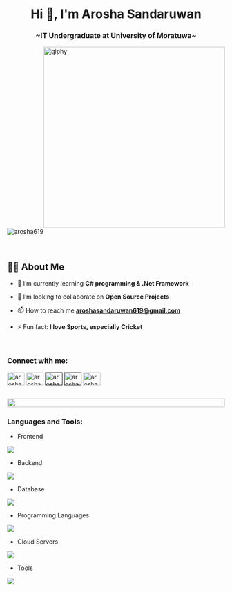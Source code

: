 <h1 align="center">Hi 👋, I'm Arosha Sandaruwan</h1>
<h3 align="center">~IT Undergraduate at University of Moratuwa~</h3>
<img align="right" src="https://user-images.githubusercontent.com/74038190/229223263-cf2e4b07-2615-4f87-9c38-e37600f8381a.gif" width="420"  alt="giphy">

<p align="left"> <img src="https://komarev.com/ghpvc/?username=arosha619&label=Profile%20views&color=0e75b6&style=flat" alt="arosha619" /> </p>
<br/>
<h2 align="left"><b>🙋‍♂️ About Me</b></h2>
<!--
**arosha619/arosha619** is a ✨ _special_ ✨ repository because its `README.md` (this file) appears on your GitHub profile
-->

- 🌱 I’m currently learning **C# programming & .Net Framework**

- 👯 I’m looking to collaborate on **Open Source Projects**

- 📫 How to reach me **aroshasandaruwan619@gmail.com**
  
- ⚡ Fun fact:  **I love Sports, especially Cricket**

  
<br>
<h3 align="left">Connect with me:</h3>
<p align="left">
<a href="www.linkedin.com/in/arosha-sandaruwan-726077213" target="blank"><img align="center" src="https://raw.githubusercontent.com/rahuldkjain/github-profile-readme-generator/master/src/images/icons/Social/linked-in-alt.svg" alt="arosha" height="30" width="40" /></a>
<a href="https://medium.com/@aroshasandaruwan619" target="blank"><img align="center" src="https://raw.githubusercontent.com/rahuldkjain/github-profile-readme-generator/master/src/images/icons/Social/medium.svg" alt="arosha" height="30" width="40"></a>
<a href="" target="blank"><img align="center" src="https://raw.githubusercontent.com/rahuldkjain/github-profile-readme-generator/master/src/images/icons/Social/facebook.svg" alt="arosha" height="30" width="40" /></a>
<a href="" target="blank"><img align="center" src="https://raw.githubusercontent.com/rahuldkjain/github-profile-readme-generator/master/src/images/icons/Social/instagram.svg" alt="arosha" height="30" width="40" ></a>
<a href="  https://www.hackerrank.com/profile/blackshark13" target="blank"><img align="center" src="https://raw.githubusercontent.com/rahuldkjain/github-profile-readme-generator/master/src/images/icons/Social/hackerrank.svg" alt="arosha" height="30" width="40" /></a>

</a>
</a>
</p>
<br>

<img src="https://i.imgur.com/dBaSKWF.gif" height="20" width="100%">

<h3 align="left">Languages and Tools:</h3>

- Frontend
<p align="left">
  <a href="https://skillicons.dev">
    <img src="https://skillicons.dev/icons?i=ts,js,react,materialui,bootstrap,css" />
  </a>
</p>

- Backend
<p align="left">
  <a href="https://skillicons.dev">
    <img src="https://skillicons.dev/icons?i=nodejs,express,php,java," />
  </a>
</p>

- Database
<p align="left">
  <a href="https://skillicons.dev">
    <img src="https://skillicons.dev/icons?i=mongodb,mysql" />
  </a>
</p>

- Programming Languages
<p align="left">
  <a href="https://skillicons.dev">
    <img src="https://skillicons.dev/icons?i=c,cs,java" />
  </a>
</p>

- Cloud Servers
<p align="left">
  <a href="https://skillicons.dev">
    <img src="https://skillicons.dev/icons?i=firebase" />
  </a>
</p>

- Tools
<p align="left">
  <a href="https://skillicons.dev">
    <img src="https://skillicons.dev/icons?i=git,github,figma,idea,vscode,visualstudio,postman,linux" />
  </a>
</p>

<br/>
